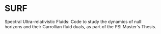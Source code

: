 # SURF
Spectral Ultra-relativistic Fluids: Code to study the dynamics of null horizons and their Carrollian fluid duals, as part of the PSI Master's Thesis. 
